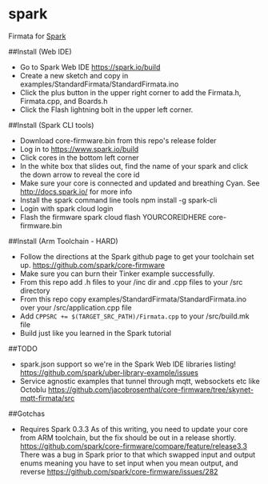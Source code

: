 spark
=====

Firmata for [Spark](https://www.spark.io/)

##Install (Web IDE)
* Go to Spark Web IDE https://spark.io/build
* Create a new sketch and copy in examples/StandardFirmata/StandardFirmata.ino
* Click the plus button in the upper right corner to add the Firmata.h, Firmata.cpp, and Boards.h
* Click the Flash lightning bolt in the upper left corner.

##Install (Spark CLI tools)
* Download core-firmware.bin from this repo's release folder
* Log in to https://www.spark.io/build
* Click cores in the bottom left corner
* In the white box that slides out, find the name of your spark and click the down arrow to reveal the core id
* Make sure your core is connected and updated and breathing Cyan. See http://docs.spark.io/ for more info
* Install the spark command line tools npm install -g spark-cli
* Login with spark cloud login
* Flash the firmware spark cloud flash YOURCOREIDHERE core-firmware.bin

##Install (Arm Toolchain - HARD)
* Follow the directions at the Spark github page to get your toolchain set up. https://github.com/spark/core-firmware
* Make sure you can burn their Tinker example successfully.
* From this repo add .h files to your /inc dir and .cpp files to your /src directory
* From this repo copy examples/StandardFirmata/StandardFirmata.ino over your /src/application.cpp file
* Add ```CPPSRC += $(TARGET_SRC_PATH)/Firmata.cpp``` to your /src/build.mk file
* Build just like you learned in the Spark tutorial

##TODO
* spark.json support so we're in the Spark Web IDE libraries listing! https://github.com/spark/uber-library-example/issues
* Service agnostic examples that tunnel through mqtt, websockets etc like Octoblu https://github.com/jacobrosenthal/core-firmware/tree/skynet-mqtt-firmata/src

##Gotchas
* Requires Spark 0.3.3 As of this writing, you need to update your core from ARM toolchain, but the fix should be out in a release shortly. https://github.com/spark/core-firmware/compare/feature/release3.3 There was a bug in Spark prior to that which swapped input and output enums meaning you have to set input when you mean output, and reverse https://github.com/spark/core-firmware/issues/282